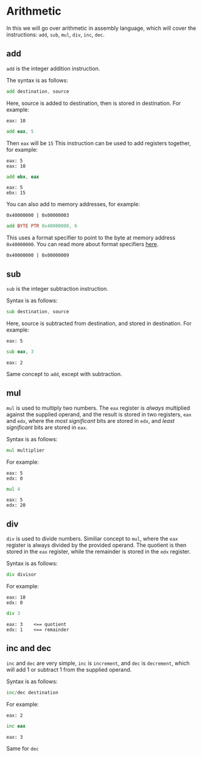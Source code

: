 # Arithmetic

In this we will go over arithmetic in assembly language, which will cover the instructions: `add`, `sub`, `mul`, `div`, `inc`, `dec`.

## add

`add` is the integer addition instruction.

The syntax is as follows:

```asm
add destination, source
```

Here, source is added to destination, then is stored in destination. For example:
```
eax: 10
```
```asm
add eax, 5
```
Then `eax` will be `15`
This instruction can be used to add registers together, for example:
```
eax: 5
eax: 10
```
```asm
add ebx, eax
```
```
eax: 5
ebx: 15
```
You can also add to memory addresses, for example:
```
0x40000000 | 0x00000003
```
```asm
add BYTE PTR 0x40000000, 6
```
This uses a format specifier to point to the byte at memory address `0x40000000`. You can read more about format specifiers [here](https://github.com/sashaCTF/pwn-rev-notes/blob/master/reverse-engineering/assembly-language/format-specifiers.md).
```
0x40000000 | 0x00000009
```

## sub

`sub` is the integer subtraction instruction.

Syntax is as follows:

```asm
sub destination, source
```
Here, source is subtracted from destination, and stored in destination. For example:
```
eax: 5
```
```asm
sub eax, 3
```
```
eax: 2
```
Same concept to `add`, except with subtraction.

## mul

`mul` is used to multiply two numbers. The `eax` register is *always* multiplied against the supplied operand, and the result is stored in two registers, `eax` and `edx`, where the *most significant* bits are stored in `edx`, and *least significant* bits are stored in `eax`.

Syntax is as follows:
```asm
mul multiplier
```
For example:
```
eax: 5
edx: 0
```
```asm
mul 4
```
```
eax: 5
edx: 20
```

## div

`div` is used to divide numbers. Similiar concept to `mul`, where the `eax` register is always divided by the provided operand. The quotient is then stored in the `eax` register, while the remainder is stored in the `edx` register.

Syntax is as follows:
```asm
div divisor
```

For example:
```
eax: 10
edx: 0
```
```asm
div 3
```
```
eax: 3    <== quotient
edx: 1    <== remainder
```

## inc and dec

`inc` and `dec` are very simple, `inc` is `increment`, and `dec` is `decrement`, which will add 1 or subtract 1 from the supplied operand.

Syntax is as follows:

```asm
inc/dec destination
```

For example:
```
eax: 2
```
```asm
inc eax
```
```
eax: 3
```

Same for `dec`
